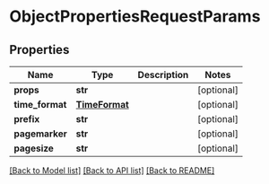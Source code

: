# ObjectPropertiesRequestParams

## Properties
Name | Type | Description | Notes
------------ | ------------- | ------------- | -------------
**props** | **str** |  | [optional] 
**time_format** | [**TimeFormat**](TimeFormat.md) |  | [optional] 
**prefix** | **str** |  | [optional] 
**pagemarker** | **str** |  | [optional] 
**pagesize** | **str** |  | [optional] 

[[Back to Model list]](../README.md#documentation-for-models) [[Back to API list]](../README.md#documentation-for-api-endpoints) [[Back to README]](../README.md)


